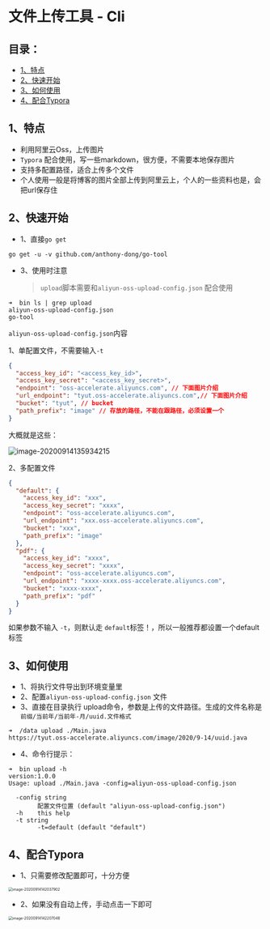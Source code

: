 # 文件上传工具 - Cli

## 目录：

- [1、特点](#1特点)
- [2、快速开始](#2快速开始)
- [3、如何使用](#3如何使用)
- [4、配合Typora](#4配合Typora)

## 1、特点

- 利用阿里云Oss，上传图片
- `Typora` 配合使用，写一些markdown，很方便，不需要本地保存图片
- 支持多配置路径，适合上传多个文件
- 个人使用一般是将博客的图片全部上传到阿里云上，个人的一些资料也是，会把url保存住

## 2、快速开始

- 1、直接`go get`

```shell
go get -u -v github.com/anthony-dong/go-tool
```

- 3、使用时注意

  > `upload`脚本需要和`aliyun-oss-upload-config.json` 配合使用

```shlle
➜  bin ls | grep upload
aliyun-oss-upload-config.json
go-tool
```

`aliyun-oss-upload-config.json`内容

1、单配置文件，不需要输入`-t`

```json
{
  "access_key_id": "<access_key_id>",
  "access_key_secret": "<access_key_secret>",
  "endpoint": "oss-accelerate.aliyuncs.com", // 下面图片介绍
  "url_endpoint": "tyut.oss-accelerate.aliyuncs.com",// 下面图片介绍
  "bucket": "tyut", // bucket
  "path_prefix": "image" // 存放的路径，不能在跟路径，必须设置一个
}
```

大概就是这些：

![image-20200914135934215](https://tyut.oss-accelerate.aliyuncs.com/image/2020/9-14/42cdf58e904e4dbeac06028639db9d40.png)

2、多配置文件

```json
{
  "default": {
    "access_key_id": "xxx",
    "access_key_secret": "xxxx",
    "endpoint": "oss-accelerate.aliyuncs.com",
    "url_endpoint": "xxx.oss-accelerate.aliyuncs.com",
    "bucket": "xxx",
    "path_prefix": "image"
  },
  "pdf": {
    "access_key_id": "xxxx",
    "access_key_secret": "xxxx",
    "endpoint": "oss-accelerate.aliyuncs.com",
    "url_endpoint": "xxxx-xxxx.oss-accelerate.aliyuncs.com",
    "bucket": "xxxx-xxxx",
    "path_prefix": "pdf"
  }
}
```

如果参数不输入 `-t`，则默认走 `default`标签！，所以一般推荐都设置一个default标签

## 3、如何使用

- 1、将执行文件导出到环境变量里
- 2、配置`aliyun-oss-upload-config.json` 文件
- 3、直接在目录执行 upload命令，参数是上传的文件路径。生成的文件名称是 `前缀/当前年/当前年-月/uuid.文件格式 `

```shell
➜  /data upload ./Main.java
https://tyut.oss-accelerate.aliyuncs.com/image/2020/9-14/uuid.java
```

- 4、命令行提示：

```shell
➜  bin upload -h
version:1.0.0
Usage: upload ./Main.java -config=aliyun-oss-upload-config.json

  -config string
    	配置文件位置 (default "aliyun-oss-upload-config.json")
  -h	this help
  -t string
    	-t=default (default "default")
```

## 4、配合Typora

- 1、只需要修改配置即可，十分方便

<img src="https://tyut.oss-accelerate.aliyuncs.com/image/2020/9-14/e9842bc0463d4900977f4bfe3b43799d.png" alt="image-20200914142037902" style="zoom:50%;" />

- 2、如果没有自动上传，手动点击一下即可

<img src="https://tyut.oss-accelerate.aliyuncs.com/image/2020/9-14/02a89c4813f3433c8543fb4e5e1db657.png" alt="image-20200914142207048" style="zoom:50%;" />
